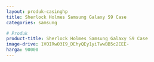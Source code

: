 ```yaml
---
layout: produk-casinghp
title: Sherlock Holmes Samsung Galaxy S9 Case
categories: samsung

# Produk
product-title: Sherlock Holmes Samsung Galaxy S9 Case
image-drive: 1VOIRwO3I9_DEhyQEy1yiTwwBB5c2EEE-
harga: 90000
---
```

